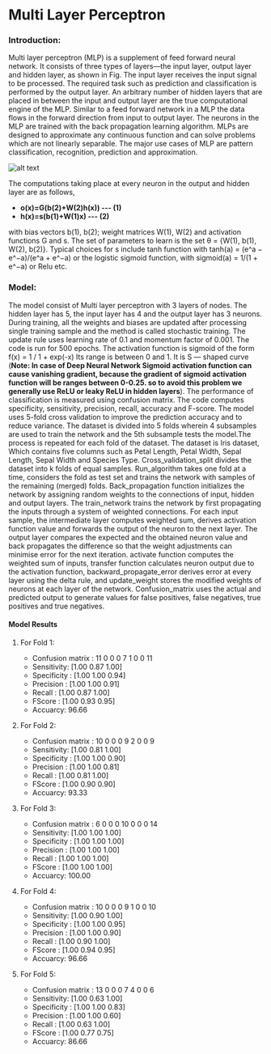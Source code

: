 # Multi Layer Perceptron

### Introduction:
Multi layer perceptron (MLP) is a supplement of feed forward neural network. It consists of three types of layers—the input layer, output layer and hidden layer, as shown in Fig. The input layer receives the input signal to be processed. The required task such as prediction and classification is performed by the output layer. An arbitrary number of hidden layers that are placed in between the input and output layer are the true computational engine of the MLP. Similar to a feed forward network in a MLP the data flows in the forward direction from input to output layer. The neurons in the MLP are trained with the back propagation learning algorithm. MLPs are designed to approximate any continuous function and can solve problems which are not linearly separable. The major use cases of MLP are pattern classification, recognition, prediction and approximation.

![alt text](https://ars.els-cdn.com/content/image/1-s2.0-S0065245819300506-f14-03-9780128187562.jpg)

The computations taking place at every neuron in the output and hidden layer are as follows,
* **o(x)=G(b(2)+W(2)h(x))  --- (1)**
* **h(x)=s(b(1)+W(1)x)     --- (2)**

with bias vectors b(1), b(2); weight matrices W(1), W(2) and activation functions G and s. The set of parameters to learn is the set θ = {W(1), b(1), W(2), b(2)}. Typical choices for s include tanh function with tanh(a) = (e^a − e^−a)/(e^a + e^−a) or the logistic sigmoid function, with sigmoid(a) = 1/(1 + e^−a) or Relu etc.

### Model:
The model consist of Multi layer perceptron with 3 layers of nodes. The hidden layer has 5, the input layer has 4 and the output layer has 3 neurons. During training, all the weights and biases are updated after processing single training sample and the method is called stochastic training. The update rule uses learning rate of 0.1 and momentum factor of 0.001. The code is run for 500 epochs. The activation function is sigmoid of the form f(x) = 1 / 1 + exp(-x) Its range is between 0 and 1. It is S — shaped curve (**Note: In case of Deep Neural Network Sigmoid activation function can cause vanishing gradient, because the gradient of sigmoid activation function will be ranges between 0-0.25. so to avoid this problem we generally use ReLU or leaky ReLU in hidden layers**). The performance of classification is measured using confusion matrix. The code computes specificity, sensitivity, precision, recall, accuracy and F-score. The model uses 5-fold cross validation to improve the prediction accuracy and to reduce variance. The dataset is divided into 5 folds wherein 4 subsamples are used to train the network and the 5th subsample tests the model.The process is repeated for each fold of the dataset. The dataset is Iris dataset, Which contains five columns such as Petal Length, Petal Width, Sepal Length, Sepal Width and Species Type. Cross_validation_split divides the dataset into k folds of equal samples. Run_algorithm takes one fold at a time, considers the fold as test set and trains the network with samples of the remaining (merged) folds. Back_propagation function initializes the network by assigning random weights to the connections of input, hidden and output layers. The train_network trains the network by first propagating the inputs through a system of weighted connections. For each input sample, the intermediate layer computes weighted sum, derives activation function value and forwards the output of the neuron to the next layer. The output layer compares the expected and the obtained neuron value and back propagates the difference so that the weight adjustments can minimise error for the next iteration. activate function computes the weighted sum of inputs, transfer function calculates neuron output due to the activation function, backward_propagate_error derives error at every layer using the delta rule, and update_weight stores the modified weights of neurons at each layer of the network. Confusion_matrix uses the actual and predicted output to generate values for false positives, false negatives, true positives and true negatives.
#### Model Results
1. For Fold 1:
   *  Confusion matrix : 11   0   0
                         0    7   1
                         0    0  11
   *  Sensitivity:  [1.00 0.87 1.00]
   *  Specificity : [1.00 1.00 0.94]
   *  Precision :   [1.00 1.00 0.91]
   *  Recall :      [1.00 0.87 1.00]
   *  FScore :      [1.00 0.93 0.95]
   *  Accuarcy: 96.66

2. For Fold 2:
   *  Confusion matrix :  10   0   0
                          0    9   2
                          0    0   9
   *  Sensitivity:  [1.00 0.81 1.00]
   *  Specificity : [1.00 1.00 0.90]
   *  Precision :   [1.00 1.00 0.81]
   *  Recall :      [1.00 0.81 1.00]
   *  FScore :      [1.00 0.90 0.90]
   *  Accuarcy: 93.33

3. For Fold 3:
   *  Confusion matrix :   6   0   0
                           0  10   0
                           0   0  14
   *  Sensitivity:  [1.00 1.00 1.00]
   *  Specificity : [1.00 1.00 1.00]
   *  Precision :   [1.00 1.00 1.00]
   *  Recall :      [1.00 1.00 1.00]
   *  FScore :      [1.00 1.00 1.00]
   *  Accuarcy: 100.00
 
4. For Fold 4:
   *  Confusion matrix :  10  0   0
                          0   9   1
                          0   0  10
   *  Sensitivity:  [1.00 0.90 1.00]
   *  Specificity : [1.00 1.00 0.95]
   *  Precision :   [1.00 1.00 0.90]
   *  Recall :      [1.00 0.90 1.00]
   *  FScore :      [1.00 0.94 0.95]
   *  Accuarcy: 96.66

5. For Fold 5:
   *  Confusion matrix : 13  0   0
                         0   7   4
                         0   0   6
   *  Sensitivity:  [1.00 0.63 1.00]
   *  Specificity : [1.00 1.00 0.83]
   *  Precision :   [1.00 1.00 0.60]
   *  Recall :      [1.00 0.63 1.00]
   *  FScore :      [1.00 0.77 0.75]
   *  Accuarcy: 86.66

   
 
 
 






